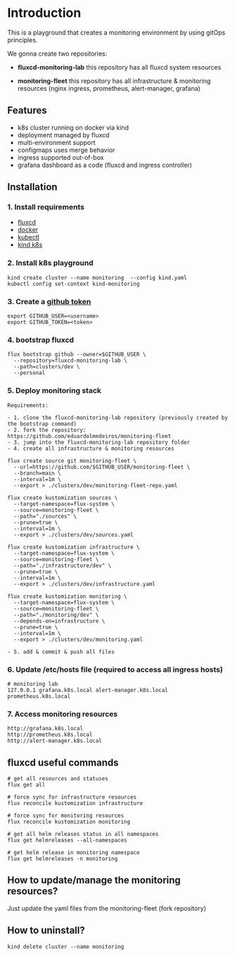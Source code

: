 # Introduction

This is a playground that creates a monitoring environment by using gitOps principles.

We gonna create two repositories:

  - **fluxcd-monitoring-lab**
    this repository has all fluxcd system resources

  - **monitoring-fleet**
    this repository has all infrastructure & monitoring resources (nginx ingress, prometheus, alert-manager, grafana)

## Features

  * k8s cluster running on docker via kind
  * deployment managed by fluxcd
  * multi-environment support
  * configmaps uses merge behavior
  * ingress supported out-of-box
  * grafana dashboard as a code (fluxcd and ingress controller)

## Installation

### 1. Install requirements

* [fluxcd](https://fluxcd.io/)
* [docker](https://www.docker.com/)
* [kubectl](https://kubernetes.io/docs/tasks/tools/)
* [kind k8s](https://kind.sigs.k8s.io/docs/user/quick-start/#installation)


### 2. Install k8s playground

```
kind create cluster --name monitoring  --config kind.yaml
kubectl config set-context kind-monitoring
```

### 3. Create a [github token](https://docs.github.com/en/enterprise-server@3.4/authentication/keeping-your-account-and-data-secure/creating-a-personal-access-token)

```
export GITHUB_USER=<username>
export GITHUB_TOKEN=<token>
```

### 4. bootstrap fluxcd

```
flux bootstrap github --owner=$GITHUB_USER \
  --repository=fluxcd-monitoring-lab \
  --path=clusters/dev \
  --personal
```

### 5. Deploy monitoring stack

```
Requirements:

- 1. clone the fluxcd-monitoring-lab repository (previously created by the bootstrap command)
- 2. fork the repository: https://github.com/eduardolmedeiros/monitoring-fleet
- 3. jump into the fluxcd-monitoring-lab repository folder
- 4. create all infrastructure & monitoring resources

flux create source git monitoring-fleet \
  --url=https://github.com/$GITHUB_USER/monitoring-fleet \
  --branch=main \
  --interval=1m \
  --export > ./clusters/dev/monitoring-fleet-repo.yaml

flux create kustomization sources \
  --target-namespace=flux-system \
  --source=monitoring-fleet \
  --path="./sources" \
  --prune=true \
  --interval=1m \
  --export > ./clusters/dev/sources.yaml

flux create kustomization infrastructure \
  --target-namespace=flux-system \
  --source=monitoring-fleet \
  --path="./infrastructure/dev" \
  --prune=true \
  --interval=1m \
  --export > ./clusters/dev/infrastructure.yaml

flux create kustomization monitoring \
  --target-namespace=flux-system \
  --source=monitoring-fleet \
  --path="./monitoring/dev" \
  --depends-on=infrastructure \
  --prune=true \
  --interval=1m \
  --export > ./clusters/dev/monitoring.yaml

- 5. add & commit & push all files
```

### 6. Update /etc/hosts file (required to access all ingress hosts)

```
# monitoring lab
127.0.0.1 grafana.k8s.local alert-manager.k8s.local prometheus.k8s.local
```

### 7. Access monitoring resources

```
http://grafana.k8s.local
http://prometheus.k8s.local
http://alert-manager.k8s.local
```

## fluxcd useful commands

```
# get all resources and statuses
flux get all 

# force sync for infrastructure resources
flux reconcile kustomization infrastructure

# force sync for monitoring resources
flux reconcile kustomization monitoring

# get all helm releases status in all namespaces
flux get helmreleases --all-namespaces

# get helm release in monitoring namespace
flux get helmreleases -n monitoring 
```

## How to update/manage the monitoring resources?

Just update the yaml files from the monitoring-fleet (fork repository)

## How to uninstall?

```
kind delete cluster --name monitoring
```
